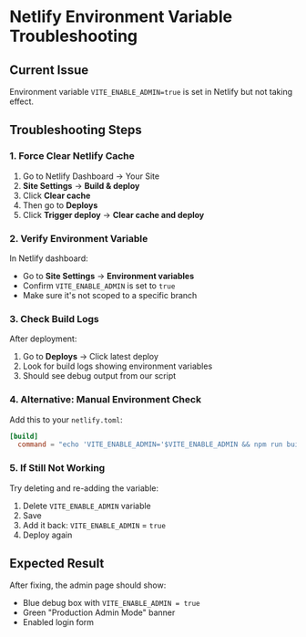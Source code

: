 # Netlify Environment Variable Troubleshooting

## Current Issue
Environment variable `VITE_ENABLE_ADMIN=true` is set in Netlify but not taking effect.

## Troubleshooting Steps

### 1. Force Clear Netlify Cache
1. Go to Netlify Dashboard → Your Site
2. **Site Settings** → **Build & deploy** 
3. Click **Clear cache**
4. Then go to **Deploys**
5. Click **Trigger deploy** → **Clear cache and deploy**

### 2. Verify Environment Variable
In Netlify dashboard:
- Go to **Site Settings** → **Environment variables**
- Confirm `VITE_ENABLE_ADMIN` is set to `true`
- Make sure it's not scoped to a specific branch

### 3. Check Build Logs
After deployment:
1. Go to **Deploys** → Click latest deploy
2. Look for build logs showing environment variables
3. Should see debug output from our script

### 4. Alternative: Manual Environment Check
Add this to your `netlify.toml`:

```toml
[build]
  command = "echo 'VITE_ENABLE_ADMIN='$VITE_ENABLE_ADMIN && npm run build"
```

### 5. If Still Not Working
Try deleting and re-adding the variable:
1. Delete `VITE_ENABLE_ADMIN` variable
2. Save
3. Add it back: `VITE_ENABLE_ADMIN` = `true`
4. Deploy again

## Expected Result
After fixing, the admin page should show:
- Blue debug box with `VITE_ENABLE_ADMIN = true`
- Green "Production Admin Mode" banner
- Enabled login form